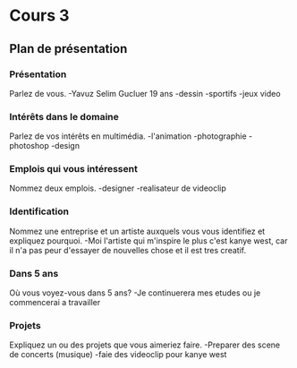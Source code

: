 # Cours 3
## Plan de présentation

### Présentation
Parlez de vous.
-Yavuz Selim Gucluer 19 ans
-dessin 
-sportifs
-jeux video

### Intérêts dans le domaine
Parlez de vos intérêts en multimédia.
-l'animation
-photographie
-photoshop
-design

### Emplois qui vous intéressent
Nommez deux emplois.
-designer
-realisateur de videoclip

### Identification
Nommez une entreprise et un artiste auxquels vous vous identifiez et expliquez pourquoi.
-Moi l'artiste qui m'inspire le plus c'est kanye west, car il n'a pas peur d'essayer de nouvelles chose et il est tres creatif.

### Dans 5 ans
Où vous voyez-vous dans 5 ans? 
-Je continuerera mes etudes ou je commencerai a travailler

### Projets
Expliquez un ou des projets que vous aimeriez faire. 
-Preparer des scene de concerts (musique)
-faie des videoclip pour kanye west

